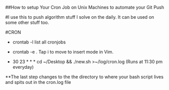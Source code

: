 ##How to setup Your Cron Job on Unix Machines to automate your Git Push

#I use this to push algorithm stuff I solve on the daily. It can be used on some other stuff too.

#CRON

- crontab -l list all cronjobs

- crontab -e . Tap i to move to insert mode in Vim. 

- 30 23 * * * cd ~/Desktop && ./new.sh  >~/log/cron.log
 (Runs at 11:30 pm everyday)

**The last step changes to the the directory to where your bash script lives and spits out in the cron.log file